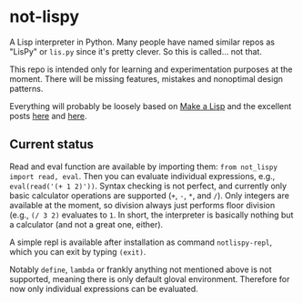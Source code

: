 # not-lispy

A Lisp interpreter in Python. Many people have named similar repos as "LisPy" or `lis.py` since it's pretty clever. So this is called... not that.

This repo is intended only for learning and experimentation purposes at the moment. There will be missing features, mistakes and nonoptimal design patterns.

Everything will probably be loosely based on [Make a Lisp](https://github.com/kanaka/mal) and the excellent posts [here](https://norvig.com/lispy.html) and [here](https://norvig.com/lispy2.html).

## Current status

Read and eval function are available by importing them: `from not_lispy import read, eval`. Then you can evaluate individual expressions, e.g.,  `eval(read('(+ 1 2)'))`. Syntax checking is not perfect, and currently only basic calculator operations are supported (`+`, `-`, `*`, and `/`). Only integers are available at the moment, so division always just performs floor division (e.g., `(/ 3 2)` evaluates to `1`. In short, the interpreter is basically nothing but a calculator (and not a great one, either).

A simple repl is available after installation as command `notlispy-repl`, which you can exit by typing `(exit)`.

Notably `define`, `lambda` or frankly anything not mentioned above is not supported, meaning there is only default gloval environment. Therefore for now only individual expressions can be evaluated.
